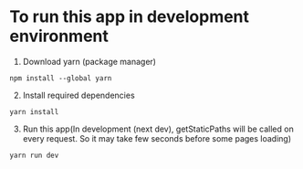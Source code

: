 # To run this app in development environment
1. Download yarn (package manager)
```
npm install --global yarn

```

2. Install required dependencies
```
yarn install

```
3. Run this app(In development (next dev), getStaticPaths will be called on every request. So it may take few seconds before some pages loading)
```
yarn run dev

```
